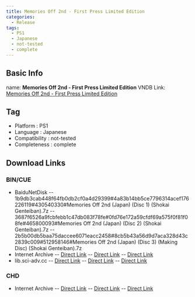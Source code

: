 ```yaml
---
title: Memories Off 2nd - First Press Limited Edition
categories:
  - Release
tags:
  - PS1
  - Japanese
  - not-tested
  - complete
---
```

## Basic Info

name: **Memories Off 2nd - First Press Limited Edition**
VNDB Link: [Memories Off 2nd - First Press Limited Edition](https://vndb.org/r2199)

## Tag
 - Platform : PS1
 - Language : Japanese
 - Compatibility : not-tested
 - Completeness : complete

## Download Links
### BIN/CUE
 - BaiduNetDisk
 -- 1b9db3cab448f64fb0db2cf0a4d29399#4a83b14bb5ce7796314acef176226119#430540330#Memories Off 2nd (Japan) (Disc 1) (Shokai Genteiban).7z
 -- 3687f6526a9fcbfebb1c47db083f78fe#0fd76e172a59cfdf69a575f0f81f08fe#465800093#Memories Off 2nd (Japan) (Disc 2) (Shokai Genteiban).7z
 -- 2b5b00db5baa75daccee6071eacc2458#8cb5b43a56d9d7aca328d43c2839c009#512958146#Memories Off 2nd (Japan) (Disc 3) (Making Disc) (Shokai Genteiban).7z
 - Internet Archive
 -- [Direct Link](https://archive.org/download/sony_playstation_part3/Memories%20Off%202nd%20%28Japan%29%20%28Disc%201%29%20%28Shokai%20Genteiban%29.zip)
 -- [Direct Link](https://archive.org/download/sony_playstation_part3/Memories%20Off%202nd%20%28Japan%29%20%28Disc%202%29%20%28Shokai%20Genteiban%29.zip)
 -- [Direct Link](https://archive.org/download/sony_playstation_part3/Memories%20Off%202nd%20%28Japan%29%20%28Disc%203%29%20%28Making%20Disc%29%20%28Shokai%20Genteiban%29.zip)
 - lib.sci-adv.cc
 -- [Direct Link](https://pan.mcseekeri.top/api/raw/?path=/K%E7%A4%BE%E6%95%B4%E5%90%88/Memories%20Off%202nd%20(Japan)%20(Disc%201)%20(Shokai%20Genteiban).7z)
 -- [Direct Link](https://pan.mcseekeri.top/api/raw/?path=/K%E7%A4%BE%E6%95%B4%E5%90%88/Memories%20Off%202nd%20(Japan)%20(Disc%202)%20(Shokai%20Genteiban).7z)
 -- [Direct Link](https://pan.mcseekeri.top/api/raw/?path=/K%E7%A4%BE%E6%95%B4%E5%90%88/Memories%20Off%202nd%20(Japan)%20(Disc%203)%20(Making%20Disc)%20(Shokai%20Genteiban).7z)
### CHD
 - Internet Archive
 -- [Direct Link](https://archive.org/download/chd_psx_jap_p2/CHD-PSX-JAP/Memories%20Off%202nd%20%28Japan%29%20%28Disc%201%29%20%28Shokai%20Genteiban%29.chd)
 -- [Direct Link](https://archive.org/download/chd_psx_jap_p2/CHD-PSX-JAP/Memories%20Off%202nd%20%28Japan%29%20%28Disc%202%29%20%28Shokai%20Genteiban%29.chd)
 -- [Direct Link](https://archive.org/download/chd_psx_jap_p2/CHD-PSX-JAP/Memories%20Off%202nd%20%28Japan%29%20%28Disc%203%29%20%28Making%20Disc%29%20%28Shokai%20Genteiban%29.chd)